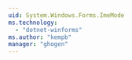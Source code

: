 ```yaml
---
uid: System.Windows.Forms.ImeMode
ms.technology: 
  - "dotnet-winforms"
ms.author: "kempb"
manager: "ghogen"
---
```

